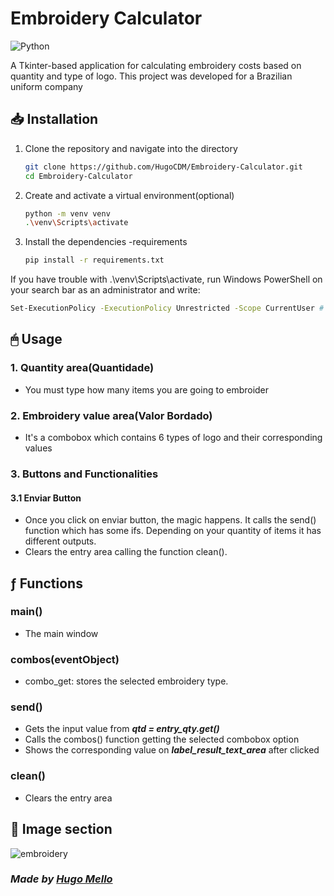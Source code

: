 # Embroidery Calculator
![Python](https://img.shields.io/badge/python-3670A0?style=for-the-badge&logo=python&logoColor=ffdd54)

<p> A Tkinter-based application for calculating embroidery costs based on quantity and type of logo. This project was developed for a Brazilian uniform company</p>




## 📥 Installation
1. Clone the repository and navigate into the directory
   ```bash
   git clone https://github.com/HugoCDM/Embroidery-Calculator.git
   cd Embroidery-Calculator
   ```
2. Create and activate a virtual environment(optional)
   ```bash
   python -m venv venv 
   .\venv\Scripts\activate 
   ```
3. Install the dependencies -requirements
   ```bash
   pip install -r requirements.txt 
   ```
If you have trouble with .\venv\Scripts\activate, run Windows PowerShell on your search bar as an administrator and write:
```bash
Set-ExecutionPolicy -ExecutionPolicy Unrestricted -Scope CurrentUser # Then type Y and press Enter. Go to step 2
```
## 🖱 Usage
### 1. Quantity area(Quantidade)
- You must type how many items you are going to embroider
### 2. Embroidery value area(Valor Bordado)
- It's a combobox which contains 6 types of logo and their corresponding values

### 3. Buttons and Functionalities
#### 3.1 Enviar Button
- Once you click on enviar button, the magic happens. It calls the send() function which has some ifs. Depending on your quantity of items it has different outputs.
- Clears the entry area calling the function clean().

## ƒ Functions
### main()
- The main window

### combos(eventObject)
- combo_get: stores the selected embroidery type.

### send()
- Gets the input value from <b>*qtd = entry_qty.get()*</b>
- Calls the combos() function getting the selected combobox option
- Shows the corresponding value on <b>*label_result_text_area*</b> after clicked 

### clean()
- Clears the entry area


## 🌅 Image section

![embroidery](https://github.com/user-attachments/assets/34de65d9-9436-46e7-b8eb-c2d2a0ff88f9)

### *Made by [Hugo Mello](https://github.com/HugoCDM)*







